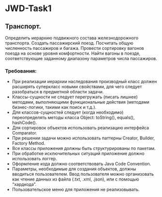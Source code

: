# JWD-Task1

## Транспорт.
Определить иерархию подвижного состава железнодорожного транспорта. Создать пассажирский поезд. Посчитать общую численность пассажиров и багажа. Провести сортировку вагонов поезда на основе уровня комфортности. Найти вагоны в поезде, соответствующие заданному диапазону параметров числа пассажиров.

### Требования:
 - При реализации иерархии наследования производный класс должен расширять суперкласс новыми свойствами, для чего следует разобраться в предметной области задачи.
 - Классы-сущности не следует перегружать (писать лишнее) методами, выполняющими функциональные действия (методами бизнес-логики, такими как поиск и т.д.).
 - Для классов-сущностей следует (когда необходимо) переопределять методы класса Object: toString(), equals(), hashCode().
 - Для сортировок объектов использовать реализацию интерфейса Comparator.
 - При решении задачи можно использовать паттерны Creator, Builder, Factory Method.
 - Все классы приложения должны быть структурированы по пакетам.
 - При обработке исключительных ситуаций приложение должно использовать логгер.
 - Оформление кода должно соответствовать Java Code Convention.
 - Параметры, необходимые для создания объектов, должны вводиться пользователем. Ввод пользователя можно организовать как чтение данных из файла (.txt, .xml, .json), или с помощью “хардкода”. 
 - Пользовательское меню для приложения не реализовывать.
